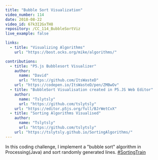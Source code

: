 ```yaml
---
title: "Bubble Sort Visualization"
video_number: 114
date: 2018-08-22
video_id: 67k3I2GxTH8
repository: /CC_114_BubbleSortViz
live_example: false

links:
  - title: "Visualizing Algorithms"
    url: "https://bost.ocks.org/mike/algorithms/"

contributions:
  - title: "P5.js Bubblesort Visualizer"
    author:
      name: "David"
      url: "https://github.com/ItsWasteD"
    url: "https://codepen.io/ItsWasteD/pen/ZMBwOv"
  - title: "BubbleSort Visualisation created in P5.JS Web Editor"
    author:
      name: "Tslytsly"
      url: "https://github.com/tslytsly"
    url: "https://editor.p5js.org/full/BJrWetCvX"
  - title: "Sorting Algorithms Visualised"
    author:
      name: "Tslytsly"
      url: "https://github.com/tslytsly"
    url: "https://tslytsly.github.io/SortingAlgorithms/"
---
```


In this coding challenge, I implement a "bubble sort" algorithm in Processing(Java) and sort randomly generated lines. [#SortingTrain](https://twitter.com/hashtag/SortingTrain)
